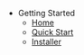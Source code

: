 - Getting Started
  - [Home](Home.md)
  - [Quick Start](Quick-Start.md)
  - [Installer](Installer.md)
